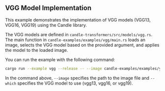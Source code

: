 ## VGG Model Implementation

This example demonstrates the implementation of VGG models (VGG13, VGG16, VGG19) using the Candle library.

The VGG models are defined in `candle-transformers/src/models/vgg.rs`. The main function in `candle-examples/examples/vgg/main.rs` loads an image, selects the VGG model based on the provided argument, and applies the model to the loaded image.

You can run the example with the following command:

```bash
cargo run --example vgg --release -- --image candle-examples/examples/yolo-v8/assets/bike.jpg --which vgg13
```

In the command above, `--image` specifies the path to the image file and `--which` specifies the VGG model to use (vgg13, vgg16, or vgg19).
